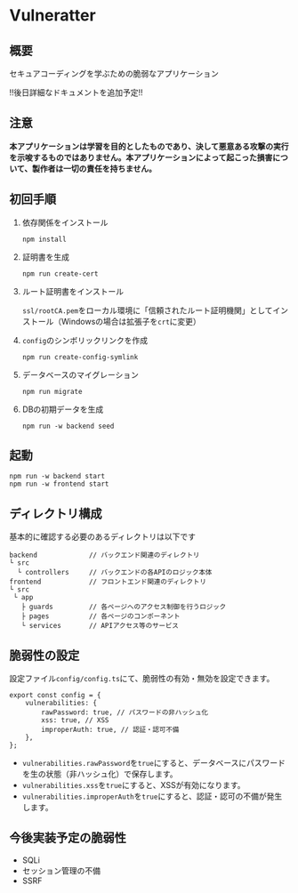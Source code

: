 # Vulneratter
## 概要
セキュアコーディングを学ぶための脆弱なアプリケーション

!!後日詳細なドキュメントを追加予定!!

## 注意
**本アプリケーションは学習を目的としたものであり、決して悪意ある攻撃の実行を示唆するものではありません。本アプリケーションによって起こった損害について、製作者は一切の責任を持ちません。**

## 初回手順
1. 依存関係をインストール

    ```
    npm install
    ```

2. 証明書を生成

    ```
    npm run create-cert
    ```

3. ルート証明書をインストール
    
    `ssl/rootCA.pem`をローカル環境に「信頼されたルート証明機関」としてインストール（Windowsの場合は拡張子を`crt`に変更）

4. `config`のシンボリックリンクを作成

    ```
    npm run create-config-symlink
    ```

5. データベースのマイグレーション

    ```
    npm run migrate
    ```

6. DBの初期データを生成

    ```
    npm run -w backend seed
    ```

## 起動
```
npm run -w backend start
npm run -w frontend start
```

## ディレクトリ構成
基本的に確認する必要のあるディレクトリは以下です
```
backend             // バックエンド関連のディレクトリ
└ src
  └ controllers     // バックエンドの各APIのロジック本体
frontend            // フロントエンド関連のディレクトリ
└ src
 └ app
   ├ guards         // 各ページへのアクセス制御を行うロジック
   ├ pages          // 各ページのコンポーネント
   └ services       // APIアクセス等のサービス
```

## 脆弱性の設定
設定ファイル`config/config.ts`にて、脆弱性の有効・無効を設定できます。
```
export const config = {
	vulnerabilities: {
		rawPassword: true, // パスワードの非ハッシュ化
		xss: true, // XSS
		improperAuth: true, // 認証・認可不備
	},
};
```
* `vulnerabilities.rawPassword`を`true`にすると、データベースにパスワードを生の状態（非ハッシュ化）で保存します。
* `vulnerabilities.xss`を`true`にすると、XSSが有効になります。
* `vulnerabilities.improperAuth`を`true`にすると、認証・認可の不備が発生します。

## 今後実装予定の脆弱性
* SQLi
* セッション管理の不備
* SSRF
